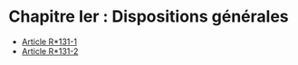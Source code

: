 # Chapitre Ier : Dispositions générales

- [Article R*131-1](article-r-131-1.md)
- [Article R*131-2](article-r-131-2.md)
